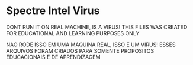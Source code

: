 # Spectre Intel Virus
DONT RUN IT ON REAL MACHINE, IS A VIRUS!
THIS FILES WAS CREATED FOR EDUCATIONAL AND LEARNING PURPOSES ONLY

NAO RODE ISSO EM UMA MAQUINA REAL, ISSO E UM VIRUS!
ESSES ARQUIVOS FORAM CRIADOS PARA SOMENTE PROPOSITOS EDUCACIONAIS E DE APRENDIZAGEM
